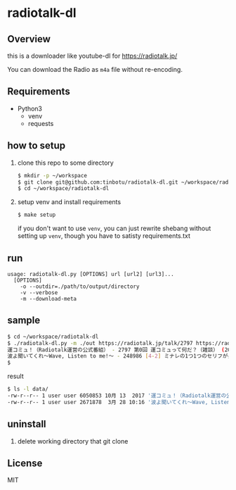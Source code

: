 # radiotalk-dl

## Overview

this is a downloader like youtube-dl for https://radiotalk.jp/ 

You can download the Radio as `m4a` file without re-encoding.


## Requirements

- Python3
    - venv
	- requests

## how to setup

1. clone this repo to some directory

   ```sh
   $ mkdir -p ~/workspace
   $ git clone git@github.com:tinbotu/radiotalk-dl.git ~/workspace/radiotalk-dl
   $ cd ~/workspace/radiotalk-dl
   ```

1. setup venv and install requirements

   ```sh
   $ make setup
   ```
   if you don't want to use `venv`, you can just rewrite shebang without setting up `venv`, though you have to satisty requirements.txt


## run
```
usage: radiotalk-dl.py [OPTIONS] url [url2] [url3]...
  [OPTIONS]
    -o --outdir=./path/to/output/directory
    -v --verbose
    -m --download-meta
```
## sample


```sh
$ cd ~/workspace/radiotalk-dl
$ ./radiotalk-dl.py -m ./out https://radiotalk.jp/talk/2797 https://radiotalk.jp/talk/248986
運コミュ！（Radiotalk運営の公式番組） - 2797 第0回 運コミュって何だ？（雑談） (2017-10-13)
波よ聞いてくれ～Wave, Listen to me!～ - 248986 [4-2] ミナレの1つ1つのセリフが長い...！アニメ『波よ聞いてくれ』の制作エピソード (2020-03-28)
$ 
```


result

```sh
$ ls -l data/
-rw-r--r-- 1 user user 6050853 10月 13  2017 '運コミュ！（Radiotalk運営の公式番組） - 2797 第0回 運コミュって何だ？（雑談） (2017-10-13).m4a'
-rw-r--r-- 1 user user 2671878  3月 28 10:16 '波よ聞いてくれ～Wave, Listen to me!～ - 248986 [4-2] ミナレの1つ1つのセリフが長い...！ アニメ『波よ聞いてくれ』の制作エピソード (2020-03-28).m4a'
```


## uninstall

1. delete working directory that git clone


## License

MIT
